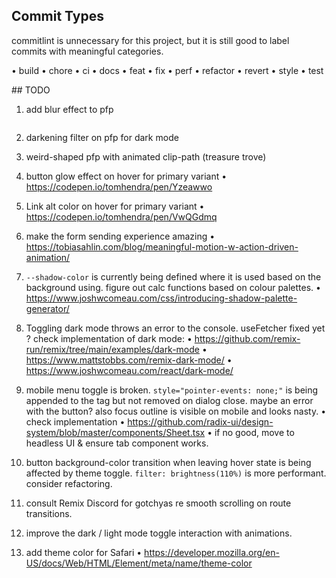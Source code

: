 ## Commit Types

commitlint is unnecessary for this project, but it is still good to label
commits with meaningful categories.

• build
• chore
• ci
• docs
• feat
• fix
• perf
• refactor
• revert
• style
• test

## TODO

1. add blur effect to pfp
<style>
  body {
    overflow: hidden;
  }
  .wrapper {
    position: relative;
  }
  .pfp {
    position: relative;
  }
  .blurry {
    position: absolute;
    filter: blur(40px);
    transform: scale(1.3) translateX(10%) rotate(30deg);
  }
  .regular {
    filter: drop-shadow(0px 0px 25px hsl(0deg 0% 0% / 0.3));
  }
</style>

<div class="wrapper">
  <img class="pfp blurry" />
  <img class="pfp regular" />
</div>

2. darkening filter on pfp for dark mode

3. weird-shaped pfp with animated clip-path (treasure trove)

4. button glow effect on hover for primary variant
   • https://codepen.io/tomhendra/pen/Yzeawwo

5. Link alt color on hover for primary variant
   • https://codepen.io/tomhendra/pen/VwQGdmq

6. make the form sending experience amazing
   • https://tobiasahlin.com/blog/meaningful-motion-w-action-driven-animation/

7. `--shadow-color` is currently being defined where it is used based on the
   background using. figure out calc functions based on colour palettes.
   • https://www.joshwcomeau.com/css/introducing-shadow-palette-generator/

8. Toggling dark mode throws an error to the console. useFetcher fixed yet ?
   check implementation of dark mode:
   • https://github.com/remix-run/remix/tree/main/examples/dark-mode
   • https://www.mattstobbs.com/remix-dark-mode/
   • https://www.joshwcomeau.com/react/dark-mode/

9. mobile menu toggle is broken. `style="pointer-events: none;"` is being
   appended to the <body> tag but not removed on dialog close. maybe an error
   with the button? also focus outline is visible on mobile and looks nasty.
   • check implementation
   • https://github.com/radix-ui/design-system/blob/master/components/Sheet.tsx
   • if no good, move to headless UI & ensure tab component works.

10. button background-color transition when leaving hover state is being
    affected by theme toggle. `filter: brightness(110%)` is more performant.
    consider refactoring.

11. consult Remix Discord for gotchyas re smooth scrolling on route transitions.

12. improve the dark / light mode toggle interaction with animations.

13. add theme color for Safari 
    • https://developer.mozilla.org/en-US/docs/Web/HTML/Element/meta/name/theme-color
